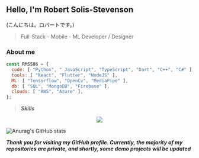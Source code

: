 ## Hello, I'm Robert Solis-Stevenson
 (こんにちは。ロバートです。)

> Full-Stack - Mobile - ML Developer / Designer

### About me
```javascript
const RMSS86 = {
  code: [ "Python", " JavaScript", "TypeScript", "Dart", "C++", "C#" ],
  tools: [ "React", "Flutter", "NodeJS" ],
  ML: [ "Tensorflow", "OpenCv", "MediaPipe" ],
  db: [ "SQL", "MongoDB", "Firebase" ],
  clouds: [ "AWS", "Azure" ],
};
```

> ***Skills***
<p align='center'>
  <a href='https://skillicons.dev'>
    <img src='https://skillicons.dev/icons?i=py,js,ts,react,nextjs,dart,flutter,cpp,cs,tensorflow,opencv,sass,tailwind,mongodb,sqlite,supabase,firebase,git,aws,azure,docker,kubernetes,css,html,express,flask,gradle,graphql,ai,blender,unity,unreal' />
  </a>
</p> 

![Anurag's GitHub stats](https://github-readme-stats.vercel.app/api?username=RMSS86&show_icons=true&theme=dark)


***Thank you for visiting my GitHub profile. Currently, the majority of my repositories are private, and shortly, some demo projects will be updated***
